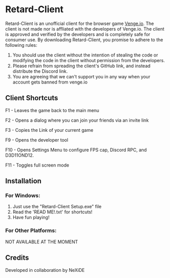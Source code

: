 # Retard-Client

Retard-Client is an unofficial client for the browser game [Venge.io](https://venge.io). The client is not made nor is affliated with the developers of Venge.io. The client is approved and verified by the developers and is completely safe for consumer use. By downloading Retard-Client, you promise to adhere to the following rules:

1. You should use the client without the intention of stealing the code or modifying the code in the client without permission from the developers.
2. Please refrain from spreading the client's GitHub link, and instead distribute the Discord link.
3. You are agreeing that we can't support you in any way when your account gets banned from venge.io

## Client Shortcuts

F1 - Leaves the game back to the main menu

F2 - Opens a dialog where you can join your friends via an invite link

F3 - Copies the Link of your current game

F9 - Opens the developer tool

F10 - Opens Settings Menu to configure FPS cap, Discord RPC, and D3D11OND12.

F11 - Toggles full screen mode

## Installation

### For Windows:
1. Just use the "Retard-Client Setup.exe" file
2. Read the 'READ ME!.txt' for shortcuts!
3. Have fun playing!

### For Other Platforms:
NOT AVAILABLE AT THE MOMENT

## Credits

Developed in collaboration by NeXiDE
